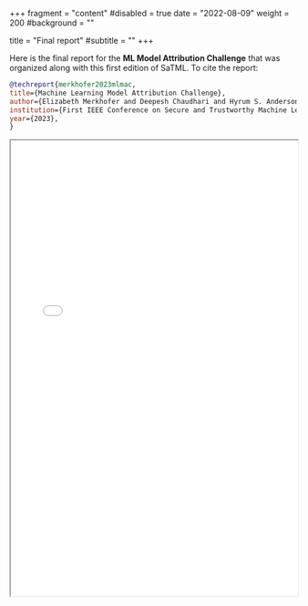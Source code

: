 +++
fragment = "content"
#disabled = true
date = "2022-08-09"
weight = 200
#background = ""

title = "Final report"
#subtitle = ""
+++


Here is the final report for the **ML Model Attribution Challenge** that was
organized along with this first edition of SaTML. To cite the report:

```bibtex
@techreport{merkhofer2023mlmac,
title={Machine Learning Model Attribution Challenge},
author={Elizabeth Merkhofer and Deepesh Chaudhari and Hyrum S. Anderson and Keith Manville and Lily Wong and João Gante},
institution={First IEEE Conference on Secure and Trustworthy Machine Learning, Competition Track},
year={2023},
}
```

<iframe src="/pdf/mlmac_satml.pdf" width="100%" height="800px"></iframe>